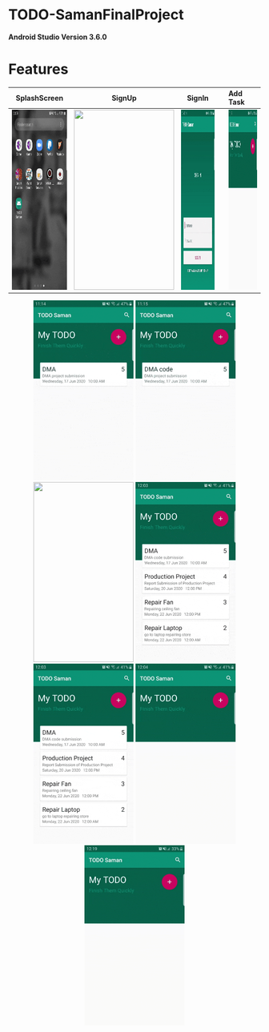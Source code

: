 # TODO-SamanFinalProject

**Android Studio Version 3.6.0**

# Features


<table>
<thead>
<tr>
<th align="center">SplashScreen</th>
<th align="center">SignUp</th>
<th align="center">SignIn<th>
<th align="left">Add Task</th>
</tr>
</thead>
<tbody>
<tr>
<td align="center"> <img src = "gif/splashscreen.gif" width="200" height="360"></td>
<td align="center"><img src = "gif/signup.gif" width="200" height="360"></td>
<td align="center"> <img src = "gif/signin.gif" width="200" height="360"><td>
<td align="left"><img src = "gif/addtask.gif" width="200" height="360"></td>
</tr>
</tbody>
</table>
<p align="center">  
  <img src = "gif/edittask.gif" width="200" height="360">
  <img src = "gif/swipedelete.gif" width="200" height="360">
  <img src = "gif/search.gif" width="200" height="360">
  <img src = "gif/calendar.gif" width="200" height="360">
  <img src = "gif/deletealltasks.gif" width="200" height="360">
  <img src = "gif/logout.gif" width="200" height="360">
  <img src = "gif/exit.gif" width="200" height="360">
 </p>

